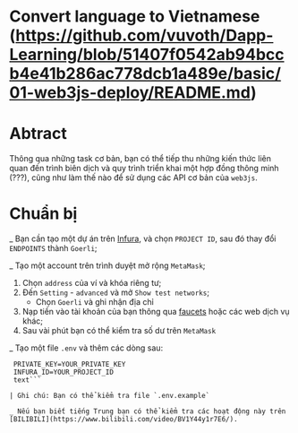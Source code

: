 # Convert language to Vietnamese (https://github.com/vuvoth/Dapp-Learning/blob/51407f0542ab94bccb4e41b286ac778dcb1a489e/basic/01-web3js-deploy/README.md)
# Abtract
Thông qua những task cơ bản, bạn có thể tiếp thu những kiến thức liên quan đến trình biên dịch và quy trình triển khai một hợp đồng thông minh (???), cũng như làm thế nào để sử dụng các API cơ bản của `web3js`.
# Chuẩn bị
_ Bạn cần tạo một dự án trên  [Infura](https://infura.io), và chọn `PROJECT ID`, sau đó thay đổi `ENDPOINTS` thành `Goerli`;

_ Tạo một account trên trình duyệt mở rộng `MetaMask`;
  1. Chọn `address` của ví và khóa riêng tư;
  2. Đến `Setting` - `advanced` và mở `Show test networks`;
     - Chọn `Goerli` và ghi nhận địa chỉ
  3. Nạp tiền vào tài khoản của bạn thông qua  [faucets](https://faucets.chain.link) hoặc các web dịch vụ khác;
  4. Sau vài phút bạn có thể kiểm tra số dư trên `MetaMask`

_ Tạo một file `.env` và thêm các dòng sau:
   ```text
    PRIVATE_KEY=YOUR_PRIVATE_KEY
    INFURA_ID=YOUR_PROJECT_ID
    text```
    
  | Ghi chú: Bạn có thể kiểm tra file `.env.example`
 
 _ Nếu bạn biết tiếng Trung bạn có thể kiểm tra các hoạt động này trên [BILIBILI](https://www.bilibili.com/video/BV1Y44y1r7E6/).
